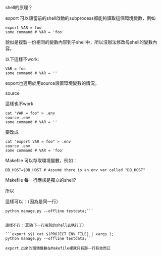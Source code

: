 shell的原理？

export 可以讓當前的shell啟動的subprocess都能夠讀取這個環境變數，例如

```
export VAR = foo
some command # VAR = 'foo'
```

貌似是複製一份相同的變數內容到子shell中，所以沒辦法修改母shell的變數內容。

以下這樣不work:

```
VAR = foo
some command # VAR = ''
```

export也適用於用source設置環境變數的情況。

source

這樣也不work

```
cat "VAR = foo" > .env
source .env
some command # VAR = ''
```

要改成

```
cat "export VAR = foo" > .env
source .env
some command # VAR = 'foo'
```


Makefile 可以存取環境變數，例如：

```
DB_HOST=$DB_HOST # Assume there is an env var called "DB_HOST"
```

Makefile 每一行應該是獨立的shell?

所以

這樣可以：（因為是同一行）

```export $$( cat $(PROJECT_ENV_FILE) | xargs ); \
python manage.py --offline testdata;```


這樣不行：（因為下一行用別的shell去執行了）

```export $$( cat $(PROJECT_ENV_FILE) | xargs );
python manage.py --offline testdata;```

export 出來的環境變數在Makefile裡就只有那一行有效而已
